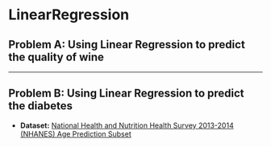# LinearRegression
## Problem A: Using Linear Regression to predict the quality of wine

---

## Problem B: Using Linear Regression to predict the diabetes
 - **Dataset:** [National Health and Nutrition Health Survey 2013-2014 (NHANES) Age Prediction Subset](https://archive.ics.uci.edu/dataset/887/national+health+and+nutrition+health+survey+2013-2014+(nhanes)+age+prediction+subset)

